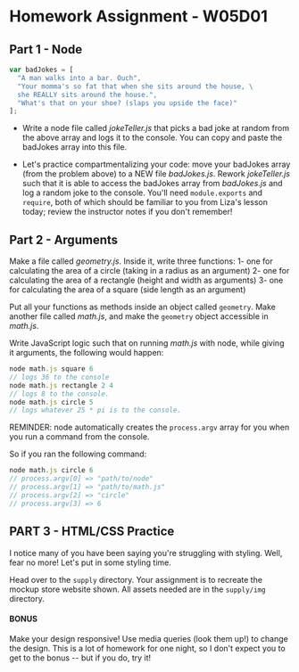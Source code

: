 # Homework Assignment - W05D01

## Part 1 - Node

```js
var badJokes = [
  "A man walks into a bar. Ouch",
  "Your momma's so fat that when she sits around the house, \
  she REALLY sits around the house.",
  "What's that on your shoe? (slaps you upside the face)"
];
```

* Write a node file called *jokeTeller.js* that picks a bad joke at random from the above array and logs it to the console. You can copy and paste the badJokes array into this file.

* Let's practice compartmentalizing your code: move your badJokes array (from the problem above) to a NEW file *badJokes.js*. Rework *jokeTeller.js* such that it is able to access the badJokes array from *badJokes.js* and log a random joke to the console. You'll need `module.exports` and `require`, both of which should be familiar to you from Liza's lesson today; review the instructor notes if you don't remember!

## Part 2 - Arguments

Make a file called *geometry.js*. Inside it, write three functions:
1- one for calculating the area of a circle (taking in a radius as an argument)
2- one for calculating the area of a rectangle (height and width as arguments)
3- one for calculating the area of a square (side length as an argument)

Put all your functions as methods inside an object called `geometry`. Make another file called *math.js*, and make the `geometry` object accessible in *math.js*. 

Write JavaScript logic such that on running *math.js* with node, while giving it arguments, the following would happen:

```js
node math.js square 6  
// logs 36 to the console
node math.js rectangle 2 4  
// logs 8 to the console.
node math.js circle 5  
// logs whatever 25 * pi is to the console.
```

REMINDER: node automatically creates the `process.argv` array for you when you run a command from the console.

So if you ran the following command:
```js
node math.js circle 6
// process.argv[0] => "path/to/node"
// process.argv[1] => "path/to/math.js"
// process.argv[2] => "circle"
// process.argv[3] => 6
```

## PART 3 - HTML/CSS Practice

I notice many of you have been saying you're struggling with styling. Well, fear no more! Let's put in some styling time.

Head over to the `supply` directory. Your assignment is to recreate the mockup store website shown. All assets needed are in the `supply/img` directory.

#### BONUS
Make your design responsive! Use media queries (look them up!) to change the design. This is a lot of homework for one night, so I don't expect you to get to the bonus -- but if you do, try it!
